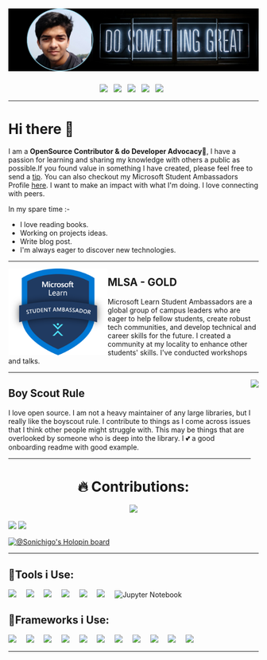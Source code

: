 # ![SONICHIGO header](https://github.com/Sonichigo/Sonichigo/blob/main/assets/Header.png)
<p align="middle">
<a href="https://hashnode.com/@sonichigo"><img height="30" src="https://cdn.hashnode.com/res/hashnode/image/upload/v1611902473383/CDyAuTy75.png"></a>&nbsp;&nbsp;
<a href="https://twitter.com/sonichigo1219"><img height="30" src="https://github.com/WaylonWalker/WaylonWalker/blob/main/icon/twitter.png?raw=true"></a>&nbsp;&nbsp;
<a href="https://www.buymeacoffee.com/sonichigo"><img height="30" src="https://github.com/WaylonWalker/WaylonWalker/blob/main/icon/by-me-a-coffee.png?raw=true"></a>&nbsp;&nbsp;
<a href="https://www.linkedin.com/in/sonichigo"><img height="30" src="https://github.com/WaylonWalker/WaylonWalker/blob/main/icon/linkedin.png?raw=true"></a>&nbsp;&nbsp;
<a href="https://www.polywork.com/sonichigo"><img height="30" src="https://www.scottbrady91.com/img/logos/polywork.svg"></a>&nbsp;&nbsp;
</p>

---

# Hi there 👋
I am a **OpenSource Contributor & do Developer Advocacy**🥑, I have a passion for learning and sharing my knowledge with others a public as possible.If you found value in something I have created, please feel free to send a [tip](https://www.buymeacoffee.com/sonichigo). You can also checkout my Microsoft Student Ambassadors Profile [here](https://studentambassadors.microsoft.com/en-US/profile/74597). I want to make an impact with what I'm doing. I love connecting with peers. 

In my spare time :- 
- I love reading books.
- Working on projects ideas. 
- Write blog post.
- I'm always eager to discover new technologies.

<!--
**Sonichigo/Sonichigo** is a ✨ _special_ ✨ repository because its `README.md` (this file) appears on your GitHub profile.
<a target="_blank"><img src="https://visitor-badge.glitch.me/badge?page_id=sonichigo.sonichigo"></a>
 ---

<p align="Center"> 

[MyResumè CheckOut](https://github.com/Sonichigo/Sonichigo/blob/main/assets/Animesh's%20Resume.pdf)
</p> -->

---

<p>
  <img width="200" align='left' src="https://github.com/Sonichigo/Sonichigo/blob/main/assets/logo.png">
</p>

## MLSA - GOLD

Microsoft Learn Student Ambassadors are a global group of campus leaders who are eager to help fellow students, create robust tech communities, and develop technical and career skills for the future. I created a community at my locality to enhance other students' skills. I've conducted workshops and talks.
  
------

<p>
  <img height="190" align='right' src="https://pbs.twimg.com/profile_images/1436378917493948417/Hq3myvZI.jpg">
</p>

## Boy Scout Rule

I love open source.  I am not a heavy maintainer of any large libraries, but I really like the boyscout rule.  I contribute to things as I come across issues that I think other people might struggle with.  This may be things that are overlooked by someone who is deep into the library.  I 💕 a good onboarding readme with good example.


---
<h1 align="center"> 🔥 Contributions: </h1>

<p align="center">
<img src="http://www.hackthebox.eu/badge/image/440448">
</p>
<p>
<img src="https://github-readme-stats.vercel.app/api?username=sonichigo&show_icons=true&count_private=true&theme=radical" width="50%">
<img src="https://github-readme-stats.vercel.app/api/top-langs/?username=sonichigo&layout=compact&theme=tokyonight&custom_title=Top%20Languages" width="42%">
 </p>
<p align="center">
 
 [![@Sonichigo's Holopin board](https://holopin.me/sonichigo)](https://holopin.io/@sonichigo)
 
 <!-- <a href="https://git.io/streak-stats">
    <img src="http://github-readme-streak-stats.herokuapp.com?user=sonichigo&theme=react&background=0d1117&border=666">
  </a> -->
<p>

<!-- 
<div align="center">
  <img src="https://github-profile-trophy.vercel.app/?username=sonichigo&column=6&theme=onedark" align="center"/>
</div> 
-->

 ---

## 🔧Tools i Use: 
 <img src="https://img.shields.io/badge/-GitHub-purple?style=for-the-badge&logo=github" />&nbsp;&nbsp;&nbsp;&nbsp;
 <img src="https://img.shields.io/badge/-Git-orange?style=for-the-badge&logo=git" />&nbsp;&nbsp;&nbsp;&nbsp;
 <img src="https://img.shields.io/badge/-VSCode-blue?style=for-the-badge&logo=visual-studio-code" />&nbsp;&nbsp;&nbsp;&nbsp;
 <img src="https://img.shields.io/badge/-Visual_Studio-violet?style=for-the-badge&logo=visual-studio" />&nbsp;&nbsp;&nbsp;&nbsp;
 <img src="https://img.shields.io/badge/-Jupyter-181717?style=for-the-badge&logo=jupyter" />&nbsp;&nbsp;&nbsp;&nbsp;
 <img src="https://img.shields.io/badge/Spyder-838485?style=for-the-badge&logo=spyder%20ide&logoColor=maroon" />&nbsp;&nbsp;&nbsp;&nbsp;
 ![Jupyter Notebook](https://img.shields.io/badge/jupyter-%23FA0F00.svg?style=for-the-badge&logo=jupyter&logoColor=white)
 
## 🧰Frameworks i Use:
  <img src="https://img.shields.io/badge/flask-%23000.svg?style=for-the-badge&logo=flask&logoColor=white" />&nbsp;&nbsp;&nbsp;&nbsp;
  <img src="https://img.shields.io/badge/react-%2320232a.svg?style=for-the-badge&logo=react&logoColor=%2361DAFB" />&nbsp;&nbsp;&nbsp;&nbsp;
  <img src="https://img.shields.io/badge/Next-black?style=for-the-badge&logo=next.js&logoColor=white" />&nbsp;&nbsp;&nbsp;&nbsp;
  <img src="https://img.shields.io/badge/Nuxt-black?style=for-the-badge&logo=nuxt.js&logoColor=white" />&nbsp;&nbsp;&nbsp;&nbsp;
  <img src="https://img.shields.io/badge/.NET-5C2D91?style=for-the-badge&logo=.net&logoColor=white" />&nbsp;&nbsp;&nbsp;&nbsp;
  <img src="https://img.shields.io/badge/Anaconda-%2344A833.svg?style=for-the-badge&logo=anaconda&logoColor=white" />&nbsp;&nbsp;&nbsp;&nbsp;
  <img src="https://img.shields.io/badge/vuejs-%2335495e.svg?style=for-the-badge&logo=vuedotjs&logoColor=%234FC08D" />&nbsp;&nbsp;&nbsp;&nbsp;
  <img src="https://img.shields.io/badge/express.js-%23404d59.svg?style=for-the-badge&logo=express&logoColor=%2361DAFB" />&nbsp;&nbsp;&nbsp;&nbsp;
  <img src="https://img.shields.io/badge/MongoDB-%234ea94b.svg?style=for-the-badge&logo=mongodb&logoColor=white" />&nbsp;&nbsp;&nbsp;&nbsp;
  <img src="https://img.shields.io/badge/Cockroach%20Labs-6933FF?style=for-the-badge&logo=Cockroach%20Labs&logoColor=white" />&nbsp;&nbsp;&nbsp;&nbsp;
  <img src="https://img.shields.io/badge/MongoDB-%234ea94b.svg?style=for-the-badge&logo=mongodb&logoColor=white" />&nbsp;&nbsp;&nbsp;&nbsp;
 
<!-- 
## 🌐 Languages i Use: 
<p align ="Center">
 <img src="https://img.shields.io/badge/-HTML5-E34F26?style=for-the-badge&logo=html5&logoColor=white" />&nbsp;&nbsp;&nbsp;&nbsp;
 <img src="https://img.shields.io/badge/-CSS3-1572B6?style=for-the-badge&logo=css3" />&nbsp;&nbsp;&nbsp;&nbsp;
 <img src="https://camo.githubusercontent.com/bb947ded9e6ec266e306a13d54a6ceab101a7ad60b555fc7a5cb98f449b86d31/68747470733a2f2f696d672e736869656c64732e696f2f62616467652f2d4a6176615363726970742d626c61636b3f7374796c653d666f722d7468652d6261646765266c6f676f3d6a617661736372697074" />&nbsp;&nbsp;&nbsp;&nbsp; <br>
 <img src="https://img.shields.io/badge/C%2B%2B-00599C?style=for-the-badge&logo=c%2B%2B&logoColor=white"/>&nbsp;&nbsp;&nbsp;&nbsp;
 <img src="https://img.shields.io/badge/-Python-black?style=for-the-badge&logo=Python" />&nbsp;&nbsp;&nbsp;&nbsp;
  <img src="https://camo.githubusercontent.com/38547dde60fc785205f98363efa8a3340d90c118e3b4676560e75ce65e74f90a/68747470733a2f2f696d672e736869656c64732e696f2f62616467652f2d466c75747465722d626c61636b3f7374796c653d666f722d7468652d6261646765266c6f676f3d466c7574746572266c6f676f436f6c6f723d303037616662" />&nbsp;&nbsp;&nbsp;&nbsp;
 <br>

 <img src="https://img.shields.io/badge/Windows-0078D6?style=for-the-badge&logo=windows&logoColor=white"/>
 </p>
--> 

 ---

<!-- ### Spotify Playing 🎧
 
[![Spotify](https://spotify-theta-five.vercel.app/api/spotify/)](https://open.spotify.com/playlist/1JtSbKu33RjAKEIsLXzM03)

-->
